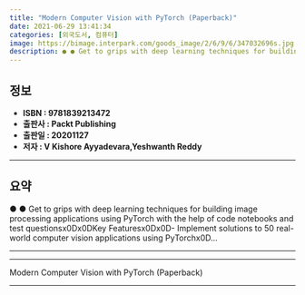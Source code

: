 ```yaml
---
title: "Modern Computer Vision with PyTorch (Paperback)"
date: 2021-06-29 13:41:34
categories: [외국도서, 컴퓨터]
image: https://bimage.interpark.com/goods_image/2/6/9/6/347032696s.jpg
description: ● ● Get to grips with deep learning techniques for building image processing applications using PyTorch with the help of code notebooks and test questionsx0Dx
---
```


## **정보**

- **ISBN : 9781839213472**
- **출판사 : Packt Publishing**
- **출판일 : 20201127**
- **저자 : V Kishore Ayyadevara,Yeshwanth Reddy**

------



## **요약**

●  ●  Get to grips with deep learning techniques for building image processing applications using PyTorch with the help of code notebooks and test questionsx0Dx0DKey Featuresx0Dx0D- Implement solutions to 50 real-world computer vision applications using PyTorchx0D... 

------



------


Modern Computer Vision with PyTorch (Paperback) 

------


